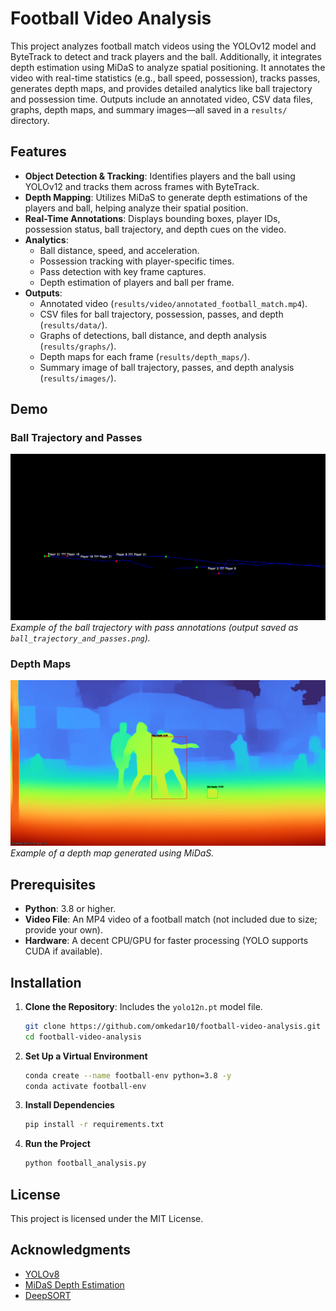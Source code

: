 # Football Video Analysis

This project analyzes football match videos using the YOLOv12 model and ByteTrack to detect and track players and the ball. Additionally, it integrates depth estimation using MiDaS to analyze spatial positioning. It annotates the video with real-time statistics (e.g., ball speed, possession), tracks passes, generates depth maps, and provides detailed analytics like ball trajectory and possession time. Outputs include an annotated video, CSV data files, graphs, depth maps, and summary images—all saved in a `results/` directory.

## Features
- **Object Detection & Tracking**: Identifies players and the ball using YOLOv12 and tracks them across frames with ByteTrack.
- **Depth Mapping**: Utilizes MiDaS to generate depth estimations of the players and ball, helping analyze their spatial position.
- **Real-Time Annotations**: Displays bounding boxes, player IDs, possession status, ball trajectory, and depth cues on the video.
- **Analytics**:
  - Ball distance, speed, and acceleration.
  - Possession tracking with player-specific times.
  - Pass detection with key frame captures.
  - Depth estimation of players and ball per frame.
- **Outputs**:
  - Annotated video (`results/video/annotated_football_match.mp4`).
  - CSV files for ball trajectory, possession, passes, and depth (`results/data/`).
  - Graphs of detections, ball distance, and depth analysis (`results/graphs/`).
  - Depth maps for each frame (`results/depth_maps/`).
  - Summary image of ball trajectory, passes, and depth analysis (`results/images/`).

## Demo
### Ball Trajectory and Passes
![Ball Trajectory](sample/ball_trajectory_and_passes.png)  
*Example of the ball trajectory with pass annotations (output saved as `ball_trajectory_and_passes.png`).*

### Depth Maps
![Depth Map](sample/depth_frame_0031.png)  
*Example of a depth map generated using MiDaS.*

## Prerequisites
- **Python**: 3.8 or higher.
- **Video File**: An MP4 video of a football match (not included due to size; provide your own).
- **Hardware**: A decent CPU/GPU for faster processing (YOLO supports CUDA if available).

## Installation
1. **Clone the Repository**: Includes the `yolo12n.pt` model file.
   ```bash
   git clone https://github.com/omkedar10/football-video-analysis.git
   cd football-video-analysis
   ```

2. **Set Up a Virtual Environment**
   ```bash
   conda create --name football-env python=3.8 -y
   conda activate football-env
   ```

3. **Install Dependencies**
   ```bash
   pip install -r requirements.txt
   ```

4. **Run the Project**
   ```bash
   python football_analysis.py
   ```

## License
This project is licensed under the MIT License.

## Acknowledgments
- [YOLOv8](https://github.com/ultralytics/ultralytics)
- [MiDaS Depth Estimation](https://github.com/intel-isl/MiDaS)
- [DeepSORT](https://github.com/nwojke/deep_sort)

